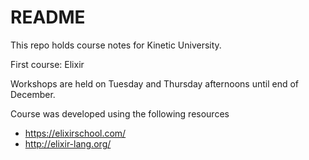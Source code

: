 # README #

This repo holds course notes for Kinetic University.

First course: Elixir

Workshops are held on Tuesday and Thursday afternoons until end of December.

Course was developed using the following resources

- https://elixirschool.com/
- http://elixir-lang.org/
